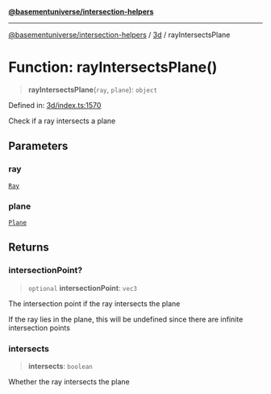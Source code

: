 [**@basementuniverse/intersection-helpers**](../../README.md)

***

[@basementuniverse/intersection-helpers](../../README.md) / [3d](../README.md) / rayIntersectsPlane

# Function: rayIntersectsPlane()

> **rayIntersectsPlane**(`ray`, `plane`): `object`

Defined in: [3d/index.ts:1570](https://github.com/basementuniverse/intersection-helpers/blob/a748c1cf3d5365b189253eb2878888a254b5c3a1/src/3d/index.ts#L1570)

Check if a ray intersects a plane

## Parameters

### ray

[`Ray`](../types/type-aliases/Ray.md)

### plane

[`Plane`](../types/type-aliases/Plane.md)

## Returns

### intersectionPoint?

> `optional` **intersectionPoint**: `vec3`

The intersection point if the ray intersects the plane

If the ray lies in the plane, this will be undefined since there are
infinite intersection points

### intersects

> **intersects**: `boolean`

Whether the ray intersects the plane
